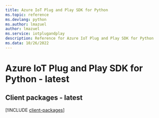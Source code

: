 ```yaml
---
title: Azure IoT Plug and Play SDK for Python
ms.topic: reference
ms.devlang: python
ms.author: lmazuel
author: lmazuel
ms.service: iotplugandplay
description: Reference for Azure IoT Plug and Play SDK for Python
ms.data: 10/26/2022
---
```

# Azure IoT Plug and Play SDK for Python - latest

## Client packages - latest
[!INCLUDE [client-packages](iot-plug-and-play-client-index.md)]